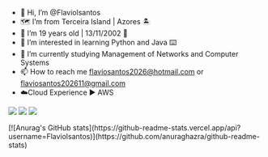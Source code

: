 - 👋 Hi, I’m @Flaviolsantos
- 🗺️ I’m from Terceira Island | Azores 🏝️
- 📆 I’m 19 years old | 13/11/2002 🎂
- 👀 I’m interested in learning Python and Java ⌨️
- 📖 I’m currently studying Management of Networks and Computer Systems
- 📫 How to reach me flaviosantos2026@hotmail.com or flaviosantos202611@gmail.com
- ☁️Cloud Experience ▶️ AWS
<div> 
  <a href = "mailto:flaviosantos2026@hotmail.com"><img src="https://img.shields.io/badge/-Outlook-%23333?style=for-the-badge&logo=Outlook&logoColor=white" target="_blank"></a>
   <a href = "mailto:flaviosantos202611@gmail.com"><img src="https://img.shields.io/badge/-Gmail-%23333?style=for-the-badge&logo=gmail&logoColor=white" target="_blank"></a>
  <a href="https://www.linkedin.com/in/fl%C3%A1vio-santos-1333b422b/" target="_blank"><img src="https://img.shields.io/badge/-LinkedIn-%230077B5?style=for-the-badge&logo=linkedin&logoColor=white" target="_blank"></a> 
   <p> </p>
  [![Anurag's GitHub stats](https://github-readme-stats.vercel.app/api?username=Flaviolsantos)](https://github.com/anuraghazra/github-readme-stats)
  



<!---
Flaviolsantos/Flaviolsantos is a ✨ special ✨ repository because its `README.md` (this file) appears on your GitHub profile.
You can click the Preview link to take a look at your changes.
--->

